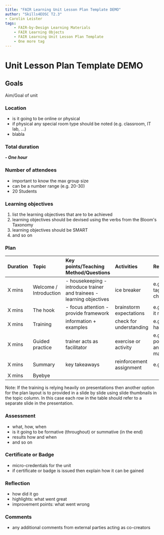 ```yaml
---
title: "FAIR Learning Unit Lesson Plan Template DEMO"
author: "Skills4EOSC T2.3"
- Carolin Leister
tags: 
    - FAIR-by-Design Learning Materials
    - FAIR Learning Objects
    - FAIR Learning Unit Lesson Plan Template
    - One more tag
---
```


# Unit Lesson Plan Template DEMO

## Goals

Aim/Goal of unit

### Location
- is it going to be online or physical
- if physical any special room type should be noted (e.g. classroom, IT lab, ...)
- blabla

### Total duration
***- One hour***

### Number of attendees
- important to know the max group size
- can be a number range (e.g. 20-30)
- 20 Students

### Learning objectives
1. list the learning objectives that are to be achieved
2. learning objectives should be devised using the verbs from the Bloom's Taxonomy
3. learning objectives should be SMART
4. and so on

### Plan  
|  Duration  |  Topic                   |  Key points/Teaching Method/Questions                                    |  Activities                |  Resources                   |
|:-----------|:-------------------------|:-------------------------------------------------------------------------|:---------------------------|:-----------------------------|
|  X mins    |  Welcome / Introduction  |  - housekeeping  - introduce trainer and trainees - learning objectives  |  ice breaker               |  e.g. name tags, flip chart  |
|  X mins    |  The hook                |  - focus attention - provide framework                                   |  brainstorm expectations   |  e.g. post-it notes          |
|  X mins    |  Training                |  information + examples                                                  |  check for understanding   |  e.g. pptx + handouts        |
|  X mins    |  Guided practice         |  trainer acts as facilitator                                             |  exercise or activity      |  e.g. posters and markers    |
|  X mins    |  Summary                 |  key takeaways                                                           |  reinforcement assignment  |  e.g. cards                  |
| X mins     | Byebye                   |                                                                          |                            |                              |  

Note: If the training is relying heavily on presentations then another option for the plan layout is to provided in a slide by slide using slide thumbnails in the topic column. In this case each row in the table should refer to a separate slide in the presentation.


### Assessment
- what, how, when
- is it going to be formative (throughout) or summative (in the end)
- results how and when
- and so on

### Certificate or Badge
- micro-credentials for the unit
- if certificate or badge is issued then explain how it can be gained

### Reflection
- how did it go
- highlights: what went great
- improvement points: what went wrong

### Comments
- any additional comments from external parties acting as co-creators
